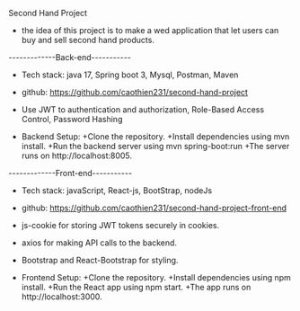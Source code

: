 Second Hand Project
- the idea of this project is to make a wed application that let users can buy and sell second hand products. 

-------------Back-end-----------
- Tech stack: java 17, Spring boot 3, Mysql, Postman, Maven
- github: https://github.com/caothien231/second-hand-project
- Use JWT to authentication and authorization, Role-Based Access Control, Password Hashing

- Backend Setup:
    +Clone the repository.
    +Install dependencies using mvn install.
    +Run the backend server using mvn spring-boot:run
    +The server runs on http://localhost:8005.

    
-------------Front-end-----------
- Tech stack: javaScript, React-js, BootStrap, nodeJs
- github: https://github.com/caothien231/second-hand-project-front-end
- js-cookie for storing JWT tokens securely in cookies.
- axios for making API calls to the backend.
- Bootstrap and React-Bootstrap for styling.

- Frontend Setup:
    +Clone the repository.
    +Install dependencies using npm install.
    +Run the React app using npm start.
    +The app runs on http://localhost:3000.


